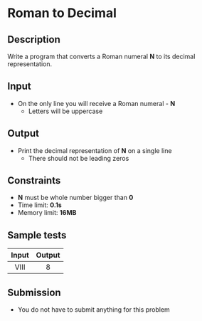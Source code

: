 # Roman to Decimal

## Description
Write a program that converts a Roman numeral **N** to its decimal  representation.

## Input
- On the only line you will receive a Roman numeral - **N**
  - Letters will be uppercase

## Output
- Print the decimal representation of **N** on a single line
  - There should not be leading zeros

## Constraints
- **N** must be whole number bigger than **0**
- Time limit: **0.1s**
- Memory limit: **16MB**

## Sample tests

| Input | Output |
|:-----:|:------:|
| VIII  | 8      |

## Submission
- You do not have to submit anything for this problem
